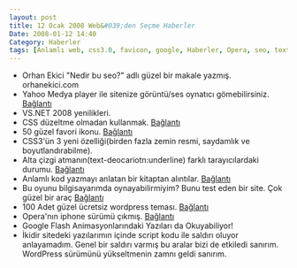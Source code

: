 ```yaml
---
layout: post
title: 12 Ocak 2008 Web&#039;den Seçme Haberler
Date: 2008-01-12 14:40
Category: Haberler
tags: [Anlamlı web, css3.0, favicon, google, Haberler, Opera, seo, text-decoration, vs.net, WordPress, yahoo]
---
```


-   Orhan Ekici "Nedir bu seo?" adlı güzel bir makale yazmış. orhanekici.com
-   Yahoo Medya player ile sitenize görüntü/ses oynatıcı gömebilirsiniz.
    [Bağlantı][1]
-   VS.NET 2008 yenilikleri.
-   CSS düzeltme olmadan kullanmak. [Bağlantı][3]
-   50 güzel favori ikonu. [Bağlantı][4]
-   CSS3'ün 3 yeni özelliği(birden fazla zemin resmi, saydamlık ve
    boyutlandırabilme). 
-   Alta çizgi atmanın(text-deocariotn:underline) farklı tarayıcılardaki
    durumu. [Bağlantı][6]
-   Anlamlı kod yazmayı anlatan bir kitaptan alıntılar. [Bağlantı][7]
-   Bu oyunu bilgisayarımda oynayabilirmiyim? Bunu test eden bir site.
    Çok güzel bir araç [Bağlantı][8]
-   100 Adet güzel ücretsiz wordpress teması. [Bağlantı][9]
-   Opera'nın iphone sürümü çıkmış. [Bağlantı][10]
-   Google Flash Animasyonlarındaki Yazıları da Okuyabiliyor!
-   İkidir sitedeki yazılarımın içinde script kodu ile saldırı oluyor
    anlayamadım. Genel bir saldırı varmış bu aralar bizi de etkiledi
    sanırım. WordPress sürümünü yükseltmenin zamnı geldi sanırım.


  [1]: http://developer.yahoo.com/mediaplayer/ "görüntü oynatıcı"
  [3]: http://www.digital-web.com/articles/CSS_not_hacks/ "css hack"
  [4]: http://www.smashingmagazine.com/2008/01/01/favicons-episode-5-the-delicate-beauties/
    "favicon"
  [6]: http://www.onderhond.com/blog/work/underlining-inconsistency
    "altını çiz"
  [7]: http://www.readwriteweb.com/archives/semantic_web_what_is_the_killer_app.php
    "anlamlı kod"
  [8]: http://www.systemrequirementslab.com/referrer/srtest "oyun testi"
  [9]: http://www.smashingmagazine.com/2008/01/08/100-excellent-free-high-quality-wordpress-themes/
    "100 güzel wordpress"
  [10]: http://www.favbrowser.com/opera-browser-iphone-edition/
    "opera iphone"